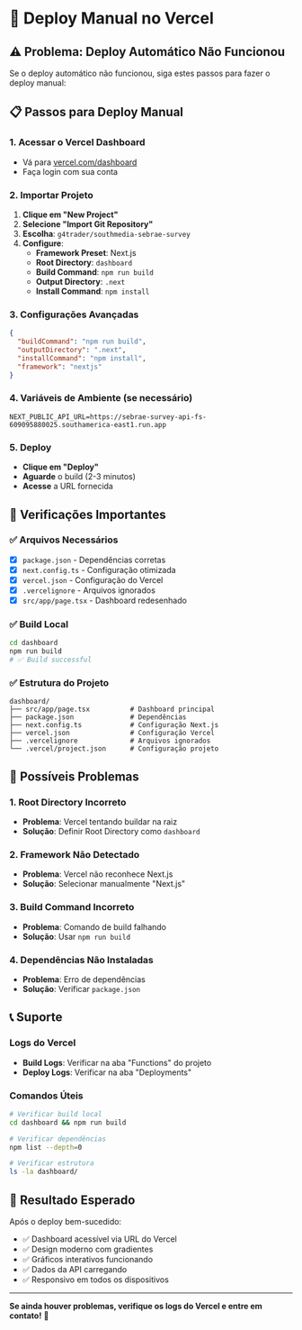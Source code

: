 # 🚀 Deploy Manual no Vercel

## ⚠️ Problema: Deploy Automático Não Funcionou

Se o deploy automático não funcionou, siga estes passos para fazer o deploy manual:

## 📋 Passos para Deploy Manual

### 1. Acessar o Vercel Dashboard
- Vá para [vercel.com/dashboard](https://vercel.com/dashboard)
- Faça login com sua conta

### 2. Importar Projeto
1. **Clique em "New Project"**
2. **Selecione "Import Git Repository"**
3. **Escolha**: `g4trader/southmedia-sebrae-survey`
4. **Configure**:
   - **Framework Preset**: Next.js
   - **Root Directory**: `dashboard`
   - **Build Command**: `npm run build`
   - **Output Directory**: `.next`
   - **Install Command**: `npm install`

### 3. Configurações Avançadas
```json
{
  "buildCommand": "npm run build",
  "outputDirectory": ".next",
  "installCommand": "npm install",
  "framework": "nextjs"
}
```

### 4. Variáveis de Ambiente (se necessário)
```
NEXT_PUBLIC_API_URL=https://sebrae-survey-api-fs-609095880025.southamerica-east1.run.app
```

### 5. Deploy
- **Clique em "Deploy"**
- **Aguarde** o build (2-3 minutos)
- **Acesse** a URL fornecida

## 🔧 Verificações Importantes

### ✅ Arquivos Necessários
- [x] `package.json` - Dependências corretas
- [x] `next.config.ts` - Configuração otimizada
- [x] `vercel.json` - Configuração do Vercel
- [x] `.vercelignore` - Arquivos ignorados
- [x] `src/app/page.tsx` - Dashboard redesenhado

### ✅ Build Local
```bash
cd dashboard
npm run build
# ✅ Build successful
```

### ✅ Estrutura do Projeto
```
dashboard/
├── src/app/page.tsx          # Dashboard principal
├── package.json              # Dependências
├── next.config.ts            # Configuração Next.js
├── vercel.json               # Configuração Vercel
├── .vercelignore             # Arquivos ignorados
└── .vercel/project.json      # Configuração projeto
```

## 🚨 Possíveis Problemas

### 1. **Root Directory Incorreto**
- **Problema**: Vercel tentando buildar na raiz
- **Solução**: Definir Root Directory como `dashboard`

### 2. **Framework Não Detectado**
- **Problema**: Vercel não reconhece Next.js
- **Solução**: Selecionar manualmente "Next.js"

### 3. **Build Command Incorreto**
- **Problema**: Comando de build falhando
- **Solução**: Usar `npm run build`

### 4. **Dependências Não Instaladas**
- **Problema**: Erro de dependências
- **Solução**: Verificar `package.json`

## 📞 Suporte

### Logs do Vercel
- **Build Logs**: Verificar na aba "Functions" do projeto
- **Deploy Logs**: Verificar na aba "Deployments"

### Comandos Úteis
```bash
# Verificar build local
cd dashboard && npm run build

# Verificar dependências
npm list --depth=0

# Verificar estrutura
ls -la dashboard/
```

## 🎯 Resultado Esperado

Após o deploy bem-sucedido:
- ✅ Dashboard acessível via URL do Vercel
- ✅ Design moderno com gradientes
- ✅ Gráficos interativos funcionando
- ✅ Dados da API carregando
- ✅ Responsivo em todos os dispositivos

---

**Se ainda houver problemas, verifique os logs do Vercel e entre em contato!** 🚀
